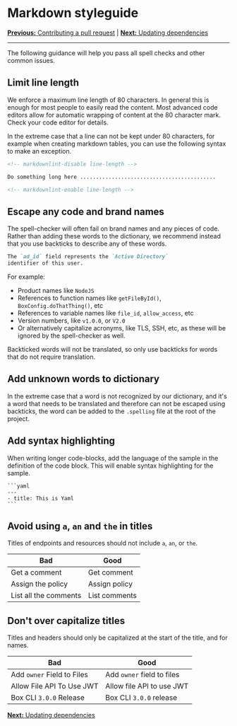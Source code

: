 # Markdown styleguide

[**Previous:** Contributing a pull request](./pull-request.md) |
[**Next:** Updating dependencies](./dependencies.md)

---

The following guidance will help you pass all spell checks and other common
issues.

## Limit line length

We enforce a maximum line length of 80 characters. In general this is enough for
most people to easily read the content. Most advanced code editors allow for
automatic wrapping of content at the 80 character mark. Check your code editor
for details.

In the extreme case that a line can not be kept under 80 characters, for example
when creating markdown tables, you can use the following syntax to make an
exception.

```md
<!-- markdownlint-disable line-length -->

Do something long here ...........................................

<!-- markdownlint-enable line-length -->
```

## Escape any code and brand names

The spell-checker will often fail on brand names
and any pieces of code. Rather than adding these
words to the dictionary, we recommend instead that you
use backticks to describe any of these words.

```md
The `ad_id` field represents the `Active Directory`
identifier of this user.
```

For example:

* Product names like `NodeJS`
* References to function names like `getFileById()`, `BoxConfig.doThatThing()`,
  etc
* References to variable names like `file_id`, `allow_access`, etc
* Version numbers, like `v1.0.0`, or `V2.0`
* Or alternatively capitalize acronyms, like TLS, SSH, etc, as these will be
  ignored by the spell-checker as well.

Backticked words will not be translated, so only use
backticks for words that do not require translation.

## Add unknown words to dictionary

In the extreme case that a word is not recognized
by our dictionary, and it's a word that needs to be
translated and therefore can not be escaped using
backticks, the word can be added to the `.spelling`
file at the root of the project.

## Add syntax highlighting

When writing longer code-blocks, add the language of the sample in the
definition of the code block. This will enable syntax highlighting for the
sample.

<!-- markdownlint-disable code-fence-style fenced-code-language -->

~~~
```yaml
---
- title: This is Yaml
```
~~~

<!-- markdownlint-enable code-fence-style fenced-code-language -->

## Avoid using `a`, `an` and `the` in titles

Titles of endpoints and resources should not include `a`, `an`, or `the`.

| Bad                   | Good          |
|-----------------------|---------------|
| Get a comment         | Get comment   |
| Assign the policy     | Assign policy |
| List all the comments | List comments |

## Don't over capitalize titles

Titles and headers should only be capitalized at the start of the title, and for
names.

| Bad                        | Good                       |
|----------------------------|----------------------------|
| Add `owner` Field to Files | Add `owner` field to files |
| Allow File API To Use JWT  | Allow file API to use JWT  |
| Box CLI `3.0.0` Release    | Box CLI `3.0.0` release    |

[**Next:** Updating dependencies](./dependencies.md)
